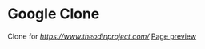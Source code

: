 # Google Clone

Clone for *https://www.theodinproject.com/*
[Page preview](https://ricardorodiani.github.io/google-homepage/)
